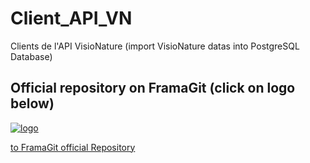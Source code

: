 # Client_API_VN
Clients de l'API VisioNature  (import VisioNature datas into PostgreSQL Database)

## Official repository on FramaGit (click on logo below)

[![logo](https://framagit.org/uploads/-/system/project/avatar/20485/logo_vn2pg.png?width=64)](https://framagit.org/lpo/Client_API_VN)

[to FramaGit official Repository](https://framagit.org/lpo/Client_API_VN)
